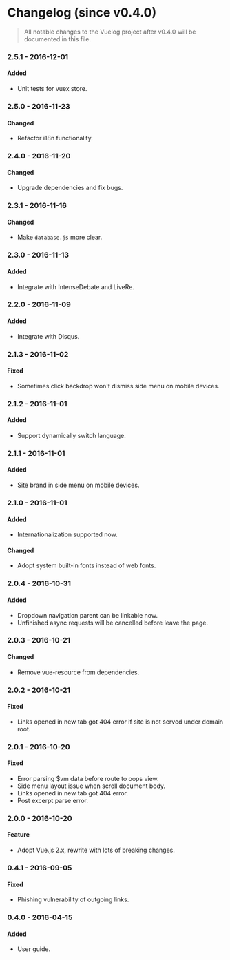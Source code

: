 # Changelog (since v0.4.0)

> All notable changes to the Vuelog project after v0.4.0 will be documented in this file.

### 2.5.1 - 2016-12-01

#### Added
- Unit tests for vuex store.

### 2.5.0 - 2016-11-23

#### Changed
- Refactor i18n functionality.

### 2.4.0 - 2016-11-20

#### Changed
- Upgrade dependencies and fix bugs.

### 2.3.1 - 2016-11-16

#### Changed
- Make `database.js` more clear.

### 2.3.0 - 2016-11-13

#### Added
- Integrate with IntenseDebate and LiveRe.

### 2.2.0 - 2016-11-09

#### Added
- Integrate with Disqus.

### 2.1.3 - 2016-11-02

#### Fixed
- Sometimes click backdrop won't dismiss side menu on mobile devices.

### 2.1.2 - 2016-11-01

#### Added
- Support dynamically switch language.

### 2.1.1 - 2016-11-01

#### Added
- Site brand in side menu on mobile devices.

### 2.1.0 - 2016-11-01

#### Added
- Internationalization supported now.

#### Changed
- Adopt system built-in fonts instead of web fonts.

### 2.0.4 - 2016-10-31

#### Added
- Dropdown navigation parent can be linkable now.
- Unfinished async requests will be cancelled before leave the page.

### 2.0.3 - 2016-10-21

#### Changed
- Remove vue-resource from dependencies.

### 2.0.2 - 2016-10-21

#### Fixed
- Links opened in new tab got 404 error if site is not served under domain root.

### 2.0.1 - 2016-10-20

#### Fixed
- Error parsing $vm data before route to oops view.
- Side menu layout issue when scroll document body.
- Links opened in new tab got 404 error.
- Post excerpt parse error.

### 2.0.0 - 2016-10-20

#### Feature
- Adopt Vue.js 2.x, rewrite with lots of breaking changes.

### 0.4.1 - 2016-09-05

#### Fixed
- Phishing vulnerability of outgoing links.

### 0.4.0 - 2016-04-15

#### Added
- User guide.
